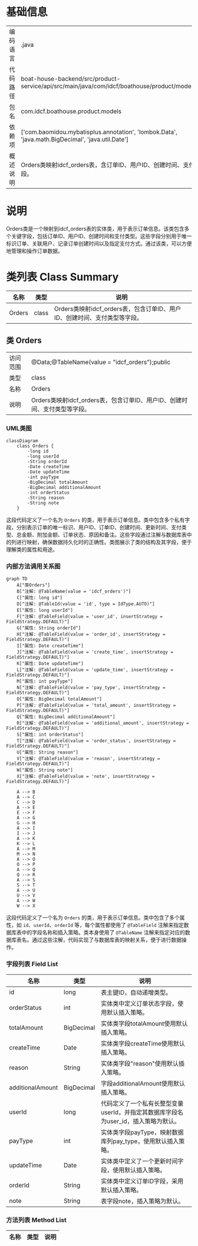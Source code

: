 # 基础信息

|      |      |
|------|------|
| 编码语言 | .java |
| 代码路径 | boat-house-backend/src/product-service/api/src/main/java/com/idcf/boathouse/product/models/Orders.java |
| 包名 | com.idcf.boathouse.product.models |
| 依赖项 | ['com.baomidou.mybatisplus.annotation', 'lombok.Data', 'java.math.BigDecimal', 'java.util.Date'] |
| 概述说明 | Orders类映射idcf_orders表，含订单ID、用户ID、创建时间、支付类型等字段。 |

# 说明

Orders类是一个映射到idcf_orders表的实体类，用于表示订单信息。该类包含多个关键字段，包括订单ID、用户ID、创建时间和支付类型。这些字段分别用于唯一标识订单、关联用户、记录订单创建时间以及指定支付方式。通过该类，可以方便地管理和操作订单数据。

# 类列表 Class Summary

| 名称   | 类型  | 说明 |
|-------|------|-------------|
| Orders | class | Orders类映射idcf_orders表，包含订单ID、用户ID、创建时间、支付类型等字段。 |



## 类 Orders

|      |      |
|------|------|
| 访问范围 | @Data;@TableName(value = "idcf_orders");public |
| 类型 | class |
| 名称 | Orders |
| 说明 | Orders类映射idcf_orders表，包含订单ID、用户ID、创建时间、支付类型等字段。 |


### UML类图

```mermaid
classDiagram
    class Orders {
        -long id
        -long userId
        -String orderId
        -Date createTime
        -Date updateTime
        -int payType
        -BigDecimal totalAmount
        -BigDecimal additionalAmount
        -int orderStatus
        -String reason
        -String note
    }
```

这段代码定义了一个名为 `Orders` 的类，用于表示订单信息。类中包含多个私有字段，分别表示订单的唯一标识、用户ID、订单ID、创建时间、更新时间、支付类型、总金额、附加金额、订单状态、原因和备注。这些字段通过注解与数据库表中的列进行映射，确保数据持久化时的正确性。类图展示了类的结构及其字段，便于理解类的属性和用途。


### 内部方法调用关系图

```mermaid
graph TD
    A["类Orders"]
    B["注解: @TableName(value = 'idcf_orders')"]
    C["属性: long id"]
    D["注解: @TableId(value = 'id', type = IdType.AUTO)"]
    E["属性: long userId"]
    F["注解: @TableField(value = 'user_id', insertStrategy = FieldStrategy.DEFAULT)"]
    G["属性: String orderId"]
    H["注解: @TableField(value = 'order_id', insertStrategy = FieldStrategy.DEFAULT)"]
    I["属性: Date createTime"]
    J["注解: @TableField(value = 'create_time', insertStrategy = FieldStrategy.DEFAULT)"]
    K["属性: Date updateTime"]
    L["注解: @TableField(value = 'update_time', insertStrategy = FieldStrategy.DEFAULT)"]
    M["属性: int payType"]
    N["注解: @TableField(value = 'pay_type', insertStrategy = FieldStrategy.DEFAULT)"]
    O["属性: BigDecimal totalAmount"]
    P["注解: @TableField(value = 'total_amount', insertStrategy = FieldStrategy.DEFAULT)"]
    Q["属性: BigDecimal additionalAmount"]
    R["注解: @TableField(value = 'additional_amount', insertStrategy = FieldStrategy.DEFAULT)"]
    S["属性: int orderStatus"]
    T["注解: @TableField(value = 'order_status', insertStrategy = FieldStrategy.DEFAULT)"]
    U["属性: String reason"]
    V["注解: @TableField(value = 'reason', insertStrategy = FieldStrategy.DEFAULT)"]
    W["属性: String note"]
    X["注解: @TableField(value = 'note', insertStrategy = FieldStrategy.DEFAULT)"]

    A --> B
    A --> C
    C --> D
    A --> E
    E --> F
    A --> G
    G --> H
    A --> I
    I --> J
    A --> K
    K --> L
    A --> M
    M --> N
    A --> O
    O --> P
    A --> Q
    Q --> R
    A --> S
    S --> T
    A --> U
    U --> V
    A --> W
    W --> X
```

这段代码定义了一个名为 `Orders` 的类，用于表示订单信息。类中包含了多个属性，如 `id`、`userId`、`orderId` 等，每个属性都使用了 `@TableField` 注解来指定数据库表中的字段名称和插入策略。类本身使用了 `@TableName` 注解来指定对应的数据库表名。通过这些注解，代码实现了与数据库表的映射关系，便于进行数据操作。

### 字段列表 Field List

| 名称  | 类型  | 说明 |
|-------|-------|------|
| id | long | 表主键ID，自动递增类型。 |
| orderStatus | int | 实体类中定义订单状态字段，使用默认插入策略。 |
| totalAmount | BigDecimal | 实体类字段totalAmount使用默认插入策略。 |
| createTime | Date | 实体类字段createTime使用默认插入策略。 |
| reason | String | 实体类字段"reason"使用默认插入策略。 |
| additionalAmount | BigDecimal | 字段additionalAmount使用默认插入策略。 |
| userId | long | 代码定义了一个私有长整型变量userId，并指定其数据库字段名为user_id，插入策略为默认。 |
| payType | int | 实体类字段payType，映射数据库列pay_type，使用默认插入策略。 |
| updateTime | Date | 实体类中定义了一个更新时间字段，使用默认插入策略。 |
| orderId | String | 实体类中定义订单ID字段，采用默认插入策略。 |
| note | String | 表字段note，插入策略为默认。 |

### 方法列表 Method List

| 名称  | 类型  | 说明 |
|-------|-------|------|




